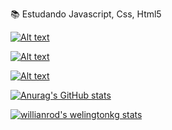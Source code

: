     

   📚 Estudando Javascript, Css, Html5

  <div>
  <a href="https://github.com/Welingtonkg">
  

   ![Alt text](https://img.shields.io/badge/CSS-239120?&style=for-the-badge&logo=css3&logoColor=white)
   
   
   ![Alt text](https://img.shields.io/badge/HTML5-E34F26?style=for-the-badge&logo=html5&logoColor=white)

   ![Alt text](https://img.shields.io/badge/JavaScript-323330?style=for-the-badge&logo=javascript&logoColor=F7DF1E)

   
   ![Anurag's GitHub stats](https://github-readme-stats.vercel.app/api?username=anuraghazra&show_icons=true&theme=dark)
   
   [![willianrod's welingtonkg stats](https://github-readme-stats.vercel.app/api/welingtonkg?username=willianrod)](https://github.com/anuraghazra/github-readme-stats)
</div>
